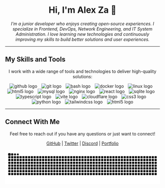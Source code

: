 <h1 align="center">Hi, I'm Alex Za 👋</h1>


<p align="center">
  <i>I'm a junior developer who enjoys creating open-source experiences. I specialize in Frontend, DevOps, Network Engineering, and IT System Administration. I love learning new technologies and continuously improving my skills to build better solutions and user experiences.</i>
</p>

---

## My Skills and Tools

<p align="center">I work with a wide range of tools and technologies to deliver high-quality solutions:</p>

<div align="center">
  <img src="https://skillicons.dev/icons?i=github" height="40" alt="github logo" />
  <img width="6" />
  <img src="https://skillicons.dev/icons?i=git" height="40" alt="git logo" />
  <img width="6" />
  <img src="https://skillicons.dev/icons?i=bash" height="40" alt="bash logo" />
  <img width="6" />
  <img src="https://skillicons.dev/icons?i=docker" height="40" alt="docker logo" />
  <img width="6" />
  <img src="https://skillicons.dev/icons?i=linux" height="40" alt="linux logo" />
  <img width="6" />
  <img src="https://skillicons.dev/icons?i=html" height="40" alt="html5 logo" />
  <img width="6" />
  <img src="https://skillicons.dev/icons?i=mysql" height="40" alt="mysql logo" />
  <img width="6" />
  <img src="https://skillicons.dev/icons?i=nginx" height="40" alt="nginx logo" />
  <img width="6" />
  <img src="https://skillicons.dev/icons?i=react" height="40" alt="react logo" />
  <img width="6" />
  <img src="https://skillicons.dev/icons?i=sqlite" height="40" alt="sqlite logo" />
  <img width="6" />
  <img src="https://skillicons.dev/icons?i=ts" height="40" alt="typescript logo" />
  <img width="6" />
  <img src="https://skillicons.dev/icons?i=vite" height="40" alt="vite logo" />
  <img width="6" />
  <img src="https://skillicons.dev/icons?i=cloudflare" height="40" alt="cloudflare logo" />
  <img width="6" />
  <img src="https://skillicons.dev/icons?i=css" height="40" alt="css3 logo" />
  <img width="6" />
  <img src="https://skillicons.dev/icons?i=py" height="40" alt="python logo" />
  <img width="6" />
  <img src="https://skillicons.dev/icons?i=tailwind" height="40" alt="tailwindcss logo" />
  <img width="6" />
  <img src="https://skillicons.dev/icons?i=nextjs" height="40" alt="html5 logo" />
</div>

---

## Connect With Me

<p align="center">Feel free to reach out if you have any questions or just want to connect!</p>

<p align="center">
  <a href="https://github.com/AlesixDev" target="_blank">GitHub</a> |
  <a href="https://twitter.com/AlesixDv" target="_blank">Twitter</a> |
  <a href="https://discord.com/users/SystemRescue" target="_blank">Discord</a> |
  <a href="https://alesix.xyz" target="_blank">Portfolio</a>
</p>

<div align="center">
  <img src="https://raw.githubusercontent.com/AlesixDev/AlesixDev/output/snake.svg" alt="Snake animation" />
</div>


